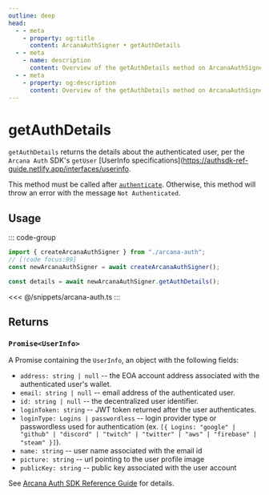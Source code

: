 ```yaml
---
outline: deep
head:
  - - meta
    - property: og:title
      content: ArcanaAuthSigner • getAuthDetails
  - - meta
    - name: description
      content: Overview of the getAuthDetails method on ArcanaAuthSigner
  - - meta
    - property: og:description
      content: Overview of the getAuthDetails method on ArcanaAuthSigner
---
```


# getAuthDetails

`getAuthDetails` returns the details about the authenticated user, per the `Arcana Auth` SDK's `getUser` [UserInfo specifications](https://authsdk-ref-guide.netlify.app/interfaces/userinfo.

This method must be called after [`authenticate`](/packages/aa-signers/arcana-auth/authenticate). Otherwise, this method will throw an error with the message `Not Authenticated`.

## Usage

::: code-group

```ts [example.ts]
import { createArcanaAuthSigner } from "./arcana-auth";
// [!code focus:99]
const newArcanaAuthSigner = await createArcanaAuthSigner();

const details = await newArcanaAuthSigner.getAuthDetails();
```

<<< @/snippets/arcana-auth.ts
:::

## Returns

### `Promise<UserInfo>`

A Promise containing the `UserInfo`, an object with the following fields:

- `address: string | null` -- the EOA account address associated with the authenticated user's wallet.
- `email: string | null` -- email address of the authenticated user.
- `id: string | null` -- the decentralized user identifier.
- `loginToken: string` -- JWT token returned after the user authenticates.
- `loginType: Logins | passwordless` -- login provider type or passwordless used for authentication (ex. `[{ Logins: "google" | "github" | "discord" | "twitch" | "twitter" | "aws" | "firebase" | "steam" }]`).
- `name: string` -- user name associated with the email id
- `picture: string` -- url pointing to the user profile image
- `publicKey: string` -- public key associated with the user account

See [Arcana Auth SDK Reference Guide](https://authsdk-ref-guide.netlify.app/interfaces/userinfo) for details.
